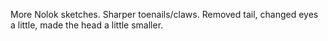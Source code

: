 More Nolok sketches. Sharper toenails/claws.  Removed tail, changed eyes a little, made the head a little smaller.
